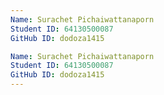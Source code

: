 ```yaml
---
Name: Surachet Pichaiwattanaporn
Student ID: 64130500087
GitHub ID: dodoza1415

Name: Surachet Pichaiwattanaporn
Student ID: 64130500087
GitHub ID: dodoza1415
---
```




